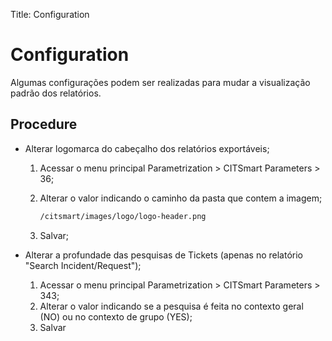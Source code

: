 Title: Configuration

# Configuration

Algumas configurações podem ser realizadas para mudar a visualização padrão dos relatórios.

## Procedure

* Alterar logomarca do cabeçalho dos relatórios exportáveis;

    1. Acessar o menu principal Parametrization > CITSmart Parameters > 36;
    2. Alterar o valor indicando o caminho da pasta que contem a imagem;
    
	    ```sh
        /citsmart/images/logo/logo-header.png
        ```
	    
    3. Salvar;

* Alterar a profundade das pesquisas de Tickets (apenas no relatório "Search Incident/Request");
    
    1. Acessar o menu principal Parametrization > CITSmart Parameters > 343;
    2. Alterar o valor indicando se a pesquisa é feita no contexto geral (NO) ou no contexto de grupo (YES);
    3. Salvar